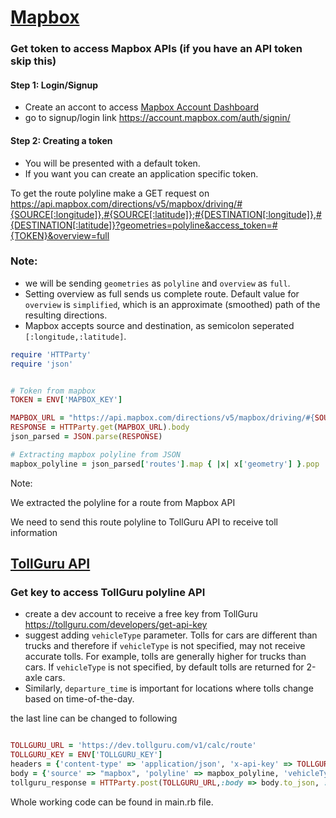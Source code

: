 # [Mapbox](https://www.mapbox.com/)

### Get token to access Mapbox APIs (if you have an API token skip this)
#### Step 1: Login/Signup
* Create an accont to access [Mapbox Account Dashboard](https://account.mapbox.com/)
* go to signup/login link https://account.mapbox.com/auth/signin/

#### Step 2: Creating a token
* You will be presented with a default token.
* If you want you can create an application specific token.


To get the route polyline make a GET request on https://api.mapbox.com/directions/v5/mapbox/driving/#{SOURCE[:longitude]},#{SOURCE[:latitude]};#{DESTINATION[:longitude]},#{DESTINATION[:latitude]}?geometries=polyline&access_token=#{TOKEN}&overview=full

### Note:
* we will be sending `geometries` as `polyline` and `overview` as `full`.
* Setting overview as full sends us complete route. Default value for `overview` is `simplified`, which is an approximate (smoothed) path of the resulting directions.
* Mapbox accepts source and destination, as semicolon seperated
  `[:longitude,:latitude]`.

```ruby
require 'HTTParty'
require 'json'


# Token from mapbox
TOKEN = ENV['MAPBOX_KEY']

MAPBOX_URL = "https://api.mapbox.com/directions/v5/mapbox/driving/#{SOURCE[:longitude]},#{SOURCE[:latitude]};#{DESTINATION[:longitude]},#{DESTINATION[:latitude]}?geometries=polyline&access_token=#{TOKEN}&overview=full"
RESPONSE = HTTParty.get(MAPBOX_URL).body
json_parsed = JSON.parse(RESPONSE)

# Extracting mapbox polyline from JSON
mapbox_polyline = json_parsed['routes'].map { |x| x['geometry'] }.pop
```

Note:

We extracted the polyline for a route from Mapbox API

We need to send this route polyline to TollGuru API to receive toll information

## [TollGuru API](https://tollguru.com/developers/docs/)

### Get key to access TollGuru polyline API
* create a dev account to receive a free key from TollGuru https://tollguru.com/developers/get-api-key
* suggest adding `vehicleType` parameter. Tolls for cars are different than trucks and therefore if `vehicleType` is not specified, may not receive accurate tolls. For example, tolls are generally higher for trucks than cars. If `vehicleType` is not specified, by default tolls are returned for 2-axle cars. 
* Similarly, `departure_time` is important for locations where tolls change based on time-of-the-day.

the last line can be changed to following
```ruby

TOLLGURU_URL = 'https://dev.tollguru.com/v1/calc/route'
TOLLGURU_KEY = ENV['TOLLGURU_KEY']
headers = {'content-type' => 'application/json', 'x-api-key' => TOLLGURU_KEY}
body = {'source' => "mapbox", 'polyline' => mapbox_polyline, 'vehicleType' => "2AxlesAuto", 'departure_time' => "2021-01-05T09:46:08Z"}
tollguru_response = HTTParty.post(TOLLGURU_URL,:body => body.to_json, :headers => headers)
```


Whole working code can be found in main.rb file.

